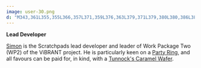 ```yaml
---
image: user-30.png
d: "M343,361L355,355L366,357L371,359L376,363L379,371L379,380L380,386L384,385L383,392L382,398L378,401L378,404L380,407L387,407L393,408L398,410L403,415L410,422L415,427L419,438L420,449L422,454L420,462L421,469L428,502L432,512L435,514L438,518L440,523L439,528L438,534L432,539L436,548L439,563L438,577L431,584L422,590L416,592L410,592L407,593L405,599L400,622L397,630L398,638L400,648L400,656L395,660L391,659L386,664L379,669L367,671L359,671L353,670L349,668L345,668L348,665L353,663L360,656L366,648L372,640L371,639L355,641L349,641L343,639L343,637L349,634L357,632L359,628L360,619L362,614L365,608L357,602L343,618L330,611L316,605L299,602L285,598L263,592L258,588L251,580L251,571L253,565L257,560L268,556L282,551L289,549L293,548L291,539L292,527L294,517L294,510L298,504L302,494L302,489L304,478L305,467L307,460L311,455L315,445L317,437L322,432L331,427L337,421L341,416L342,414L339,410L336,401L334,395L334,390L335,386L336,380L336,371L336,367L346,359"
---
```


**Lead Developer**

[Simon](http://simon.rycroft.name) is the Scratchpads lead developer and leader of Work Package Two (WP2) of the ViBRANT project. He is particularly keen on a [Party Ring](http://www.nicecupofteaandasitdown.com/biscuits/previous.php3?item=89), and all favours can be paid for, in kind, with a [Tunnock's Caramel Wafer](http://www.tunnock.co.uk/products/caramel-wafer.aspx).